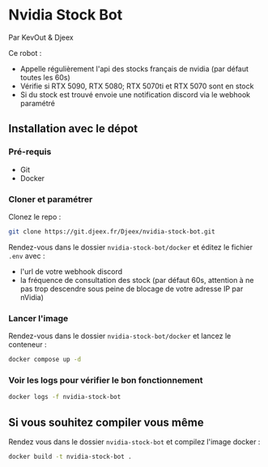 # Nvidia Stock Bot
Par KevOut & Djeex

Ce robot :
- Appelle régulièrement l'api des stocks français de nvidia (par défaut toutes les 60s)
- Vérifie si RTX 5090, RTX 5080; RTX 5070ti et RTX 5070 sont en stock
- Si du stock est trouvé  envoie une notification discord via le webhook paramétré

## Installation avec le dépot

### Pré-requis
- Git
- Docker

### Cloner et paramétrer

Clonez le repo :
```sh
git clone https://git.djeex.fr/Djeex/nvidia-stock-bot.git
```
Rendez-vous dans le dossier `nvidia-stock-bot/docker` et éditez le fichier `.env` avec :
- l'url de votre webhook discord
- la fréquence de consultation des stock (par défaut 60s, attention à ne pas trop descendre sous peine de blocage de votre adresse IP par nVidia)

### Lancer l'image

Rendez-vous dans le dossier `nvidia-stock-bot/docker` et lancez le conteneur :
```sh
docker compose up -d
```

### Voir les logs pour vérifier le bon fonctionnement

```sh
docker logs -f nvidia-stock-bot
```

## Si vous souhitez compiler vous même

Rendez vous dans le dossier `nvidia-stock-bot` et compilez l'image docker :
```sh
docker build -t nvidia-stock-bot .
```
